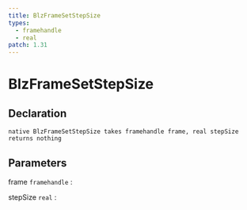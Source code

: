 ```yaml
---
title: BlzFrameSetStepSize
types:
  - framehandle
  - real
patch: 1.31
---
```


# BlzFrameSetStepSize

## Declaration

```jass
native BlzFrameSetStepSize takes framehandle frame, real stepSize returns nothing
```

## Parameters
frame `framehandle`
: 

stepSize `real`
: 
